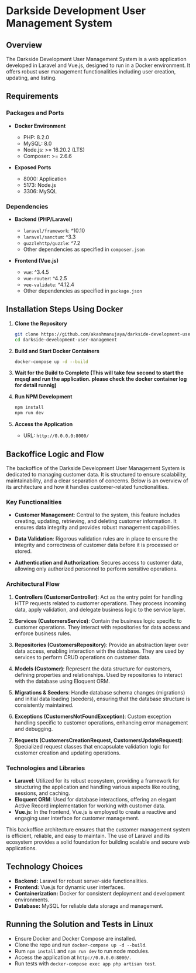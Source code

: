 # Darkside Development User Management System

## Overview

The Darkside Development User Management System is a web application developed in Laravel and Vue.js, designed to run in a Docker environment. It offers robust user management functionalities including user creation, updating, and listing.

## Requirements

### Packages and Ports

- **Docker Environment**
  - PHP: 8.2.0
  - MySQL: 8.0
  - Node.js: >= 16.20.2 (LTS)
  - Composer: >= 2.6.6

- **Exposed Ports**
  - 8000: Application
  - 5173: Node.js
  - 3306: MySQL

### Dependencies

- **Backend (PHP/Laravel)**
  - `laravel/framework`: ^10.10
  - `laravel/sanctum`: ^3.3
  - `guzzlehttp/guzzle`: ^7.2
  - Other dependencies as specified in `composer.json`

- **Frontend (Vue.js)**
  - `vue`: ^3.4.5
  - `vue-router`: ^4.2.5
  - `vee-validate`: ^4.12.4
  - Other dependencies as specified in `package.json`

## Installation Steps Using Docker

1. **Clone the Repository**
   ```bash
   git clone https://github.com/akashmanujaya/darkside-development-user-management.git
   cd darkside-development-user-management
   ```

2. **Build and Start Docker Containers**
   ```bash
   docker-compose up -d --build
   ```

3. **Wait for the Build to Complete (This will take few second to start the mqsql and run the application. please check the docker container log for detail runnig)**

4. **Run NPM Development**
   ```bash
   npm install
   npm run dev
   ```

5. **Access the Application**
   - URL: `http://0.0.0.0:8000/`

## Backoffice Logic and Flow

The backoffice of the Darkside Development User Management System is dedicated to managing customer data. It is structured to ensure scalability, maintainability, and a clear separation of concerns. Below is an overview of its architecture and how it handles customer-related functionalities.

### Key Functionalities

- **Customer Management**: Central to the system, this feature includes creating, updating, retrieving, and deleting customer information. It ensures data integrity and provides robust management capabilities.

- **Data Validation**: Rigorous validation rules are in place to ensure the integrity and correctness of customer data before it is processed or stored.

- **Authentication and Authorization**: Secures access to customer data, allowing only authorized personnel to perform sensitive operations.

### Architectural Flow

1. **Controllers (CustomerController)**: Act as the entry point for handling HTTP requests related to customer operations. They process incoming data, apply validation, and delegate business logic to the service layer.

2. **Services (CustomersService)**: Contain the business logic specific to customer operations. They interact with repositories for data access and enforce business rules.

3. **Repositories (CustomersRepository)**: Provide an abstraction layer over data access, enabling interaction with the database. They are used by services to perform CRUD operations on customer data.

4. **Models (Customer)**: Represent the data structure for customers, defining properties and relationships. Used by repositories to interact with the database using Eloquent ORM.

5. **Migrations & Seeders**: Handle database schema changes (migrations) and initial data loading (seeders), ensuring that the database structure is consistently maintained.

6. **Exceptions (CustomersNotFoundException)**: Custom exception handling specific to customer operations, enhancing error management and debugging.

7. **Requests (CustomersCreationRequest, CustomersUpdateRequest)**: Specialized request classes that encapsulate validation logic for customer creation and updating operations.

### Technologies and Libraries

- **Laravel**: Utilized for its robust ecosystem, providing a framework for structuring the application and handling various aspects like routing, sessions, and caching.
- **Eloquent ORM**: Used for database interactions, offering an elegant Active Record implementation for working with customer data.
- **Vue.js**: In the frontend, Vue.js is employed to create a reactive and engaging user interface for customer management.

This backoffice architecture ensures that the customer management system is efficient, reliable, and easy to maintain. The use of Laravel and its ecosystem provides a solid foundation for building scalable and secure web applications.


## Technology Choices

- **Backend:** Laravel for robust server-side functionalities.
- **Frontend:** Vue.js for dynamic user interfaces.
- **Containerization:** Docker for consistent deployment and development environments.
- **Database:** MySQL for reliable data storage and management.

## Running the Solution and Tests in Linux

- Ensure Docker and Docker Compose are installed.
- Clone the repo and run `docker-compose up -d --build`.
- Rum `npm install` and `npm run dev` to run node modules.
- Access the application at `http://0.0.0.0:8000/`.
- Run tests with `docker-compose exec app php artisan test`.